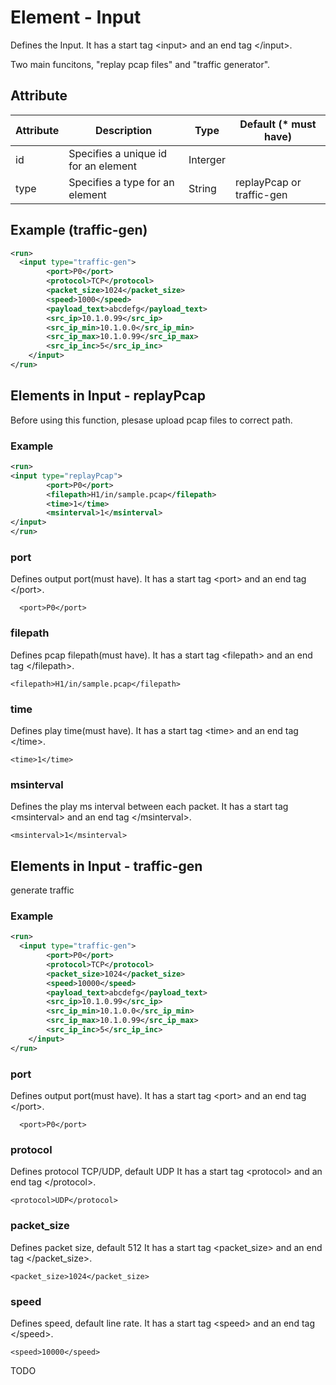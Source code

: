 # Element - Input
Defines the Input. 
It has a start tag &lt;input&gt; and an end tag &lt;/input&gt;.

Two main funcitons, "replay pcap files" and "traffic generator".

## Attribute
| Attribute | Description | Type | Default (* must have) |
|---|---|---|---|
| id | Specifies a unique id for an element | Interger |  |
| type | Specifies a type for an element | String | replayPcap or traffic-gen |


## Example (traffic-gen)
```xml
<run>
  <input type="traffic-gen">
        <port>P0</port>
        <protocol>TCP</protocol>
        <packet_size>1024</packet_size>
        <speed>1000</speed>
        <payload_text>abcdefg</payload_text>
        <src_ip>10.1.0.99</src_ip>
        <src_ip_min>10.1.0.0</src_ip_min>
        <src_ip_max>10.1.0.99</src_ip_max>
        <src_ip_inc>5</src_ip_inc>
    </input>
</run>
```

## Elements in Input - replayPcap
Before using this function, plesase upload pcap files to correct path.

### Example
```xml
<run>
<input type="replayPcap">
        <port>P0</port>
        <filepath>H1/in/sample.pcap</filepath>
        <time>1</time>
        <msinterval>1</msinterval>   
</input>
</run>
```

### port
Defines output port(must have). 
It has a start tag &lt;port&gt; and an end tag &lt;/port&gt;.
```
  <port>P0</port>
```
### filepath
Defines pcap filepath(must have). 
It has a start tag &lt;filepath&gt; and an end tag &lt;/filepath&gt;.
```
<filepath>H1/in/sample.pcap</filepath>
```
### time
Defines play time(must have). 
It has a start tag &lt;time&gt; and an end tag &lt;/time&gt;.
```
<time>1</time>
```

### msinterval
Defines the play ms interval between each packet. 
It has a start tag &lt;msinterval&gt; and an end tag &lt;/msinterval&gt;.
```
<msinterval>1</msinterval>
```

## Elements in Input - traffic-gen
generate traffic

### Example
```xml
<run>
  <input type="traffic-gen">
        <port>P0</port>
        <protocol>TCP</protocol>
        <packet_size>1024</packet_size>
        <speed>10000</speed>
        <payload_text>abcdefg</payload_text>
        <src_ip>10.1.0.99</src_ip>
        <src_ip_min>10.1.0.0</src_ip_min>
        <src_ip_max>10.1.0.99</src_ip_max>
        <src_ip_inc>5</src_ip_inc>
    </input>
</run>
```

### port
Defines output port(must have). 
It has a start tag &lt;port&gt; and an end tag &lt;/port&gt;.
```
  <port>P0</port>
```
### protocol
Defines protocol TCP/UDP, default UDP
It has a start tag &lt;protocol&gt; and an end tag &lt;/protocol&gt;.
```
<protocol>UDP</protocol>
```
### packet_size
Defines packet size, default 512 
It has a start tag &lt;packet_size&gt; and an end tag &lt;/packet_size&gt;.
```
<packet_size>1024</packet_size>
```

### speed
Defines speed, default line rate. 
It has a start tag &lt;speed&gt; and an end tag &lt;/speed&gt;.
```
<speed>10000</speed>
```

TODO


